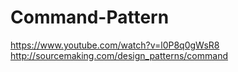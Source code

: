 # Command-Pattern
https://www.youtube.com/watch?v=l0P8q0gWsR8
http://sourcemaking.com/design_patterns/command
